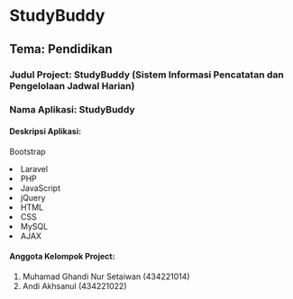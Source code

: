 <!DOCTYPE html>
<html>
<head>
    <link href="https://cdn.jsdelivr.net/npm/bootstrap@5.3.2/dist/css/bootstrap.min.css" rel="stylesheet" integrity="sha384-T3c6CoIi6uLrA9TneNEoa7RxnatzjcDSCmG1MXxSR1GAsXEV/Dwwykc2MPK8M2HN" crossorigin="anonymous">
</head>
<body>
<h1>StudyBuddy</h1>
<h2>Tema: Pendidikan</h2>
<h3>Judul Project: StudyBuddy (Sistem Informasi Pencatatan dan Pengelolaan Jadwal Harian)</h3>
<h3>Nama Aplikasi: StudyBuddy</h3>

<h4>Deskripsi Aplikasi:</h4>
<p style="text-align: justify;>
    Aplikasi ini adalah sebuah website yang dirancang khusus untuk membantu siswa dalam mengatur dan mengelola jadwal harian mereka dengan mudah. Dengan fitur-fitur yang disediakan, pengguna dapat dengan cepat mencatat dan merencanakan aktivitas sehari-hari, termasuk tugas-tugas sekolah yang harus diselesaikan. Selain itu, aplikasi ini juga memungkinkan pengguna untuk menyimpan catatan penting yang dapat diakses kapan saja, sehingga membantu siswa dalam mengorganisir informasi yang diperlukan untuk pendidikan mereka. Dengan aplikasi ini, siswa dapat menjadi lebih teratur, efisien, dan siap menghadapi tugas-tugas sekolah mereka.
</p>

<h4>Teknologi:</h4>
<ul>
    <li>
        <i class="bi bi-bootstrap"></i> Bootstrap
    </li>
    <li>
        <i class="bi bi-laravel"></i> Laravel
    </li>
    <li>
        <i class="bi bi-php"></i> PHP
    </li>
    <li>
        <i class="bi bi-javascript"></i> JavaScript
    </li>
    <li>
        <i class="bi bi-jquery"></i> jQuery
    </li>
    <li>
        <i class="bi bi-html5"></i> HTML
    </li>
    <li>
        <i class="bi bi-css3"></i> CSS
    </li>
    <li>
        <i class="bi bi-mysql"></i> MySQL
    </li>
    <li>
        <i class="bi bi-ajax"></i> AJAX
    </li>
</ul>

<h4>Anggota Kelompok Project:</h4>
<ol>
    <li>Muhamad Ghandi Nur Setaiwan (434221014)</li>
    <li>Andi Akhsanul (434221022)</li>
</ol>
</body>
</html>



